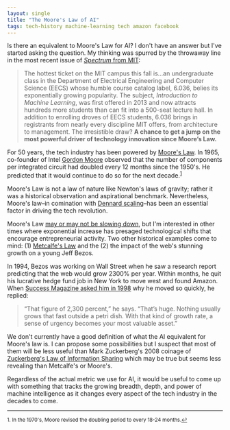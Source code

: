 ```yaml
---
layout: single
title: "The Moore's Law of AI"
tags: tech-history machine-learning tech amazon facebook
---
```

Is there an equivalent to Moore's Law for AI? I don't have an answer but I've started asking the question. My thinking was spurred by the throwaway line in the most recent issue of [*Spectrum* from MIT](https://spectrum.mit.edu/fall-2017/how-can-computers-apply-what-theyve-learned-to-new-situations/): 

>The hottest ticket on the MIT campus this fall is...an undergraduate class in the Department of Electrical Engineering and Computer Science (EECS) whose humble course catalog label, 6.036, belies its exponentially growing popularity. The subject, *Introduction to Machine Learning*, was first offered in 2013 and now attracts hundreds more students than can fit into a 500-seat lecture hall. In addition to enrolling droves of EECS students, 6.036 brings in registrants from nearly every discipline MIT offers, from architecture to management. The irresistible draw? **A chance to get a jump on the most powerful driver of technology innovation since Moore’s Law.**

For 50 years, the tech industry has been powered by [Moore's Law](https://en.wikipedia.org/wiki/Moore%27s_law). In 1965, co-founder of Intel [Gordon Moore](https://en.wikipedia.org/wiki/Gordon_Moore) observed that the number of components per integrated circuit had doubled every 12 months since the 1950's. He predicted that it would continue to do so for the next decade.<sup><a href="#fn1" id="ref1">1</a></sup> 

Moore's Law is not a law of nature like Newton's laws of gravity; rather it was a historical observation and aspirational benchmark. Nevertheless, Moore's law–in comination with [Dennard scaling](https://en.wikipedia.org/wiki/Dennard_scaling#Relation_with_Moore.27s_law_and_computing_performance)–has been an essential factor in driving the tech revolution.

Moore's Law [may or may not be slowing down](http://ieeexplore.ieee.org/document/8013504/), but I'm interested in other times where exponential increase has presaged technological shifts that encourage entrepreneurial activity. Two other historical examples come to mind: (1) [Metcalfe's Law](https://en.wikipedia.org/wiki/Metcalfe%27s_law) and the (2) the impact of the web's stunning growth on a young Jeff Bezos.

In 1994, Bezos was working on Wall Street when he saw a research report predicting that the web would grow 2300% per year. Within months, he quit his lucrative hedge fund job in New York to move west and found Amazon. When [Success Magazine asked him in 1998](https://www.success.com/article/from-the-archives-jeff-bezos) why he moved so quickly, he replied:

>“That figure of 2,300 percent,” he says. “That’s huge. Nothing usually grows that fast outside a petri dish. With that kind of growth rate, a sense of urgency becomes your most valuable asset.”

We don't currently have a good definition of what the AI equivalent for Moore's law is. I can propose some possibilities but I suspect that most of them will be less useful than Mark Zuckerberg's 2008 coinage of [Zuckerberg's Law of Information Sharing](https://bits.blogs.nytimes.com/2008/11/06/zuckerbergs-law-of-information-sharing/) which may be true but seems less revealing than Metcalfe's or Moore's. 

Regardless of the actual metric we use for AI, it would be useful to come up with something that tracks the growing breadth, depth, and power of machine intelligence as it changes every aspect of the tech industry in the decades to come.

---
<sup id="fn1">1. In the 1970's, Moore revised the doubling period to every 18-24 months.<a href="#ref1" title="Return to text.">↩</a></sup>

